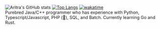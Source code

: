 ![Aritra's GitHub stats](https://github-readme-stats.vercel.app/api?username=Baritra1&count_private=true)
[![Top Langs](https://github-readme-stats.vercel.app/api/top-langs/?username=Baritra1&layout=compact)](https://github.com/anuraghazra/github-readme-stats)
[![wakatime](https://wakatime.com/badge/user/1e789a02-2210-4082-a7c8-b113797c93e8.svg)](https://wakatime.com/@1e789a02-2210-4082-a7c8-b113797c93e8)
 <br /> Purebred Java/C++ programmer who has experience with Python, Typescript/Javascript, PHP (🤮), SQL, and Batch. Currently learning Go and Rust.

<!--
**Baritra1/Baritra1** is a ✨ _special_ ✨ repository because its `README.md` (this file) appears on your GitHub profile.

Here are some ideas to get you started:

- 🔭 I’m currently working on ...
- 🌱 I’m currently learning ...
- 👯 I’m looking to collaborate on ...
- 🤔 I’m looking for help with ...
- 💬 Ask me about ...
- 📫 How to reach me: ...
- 😄 Pronouns: ...
- ⚡ Fun fact: ...
-->
